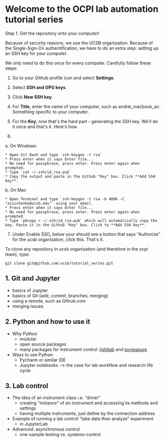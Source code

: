 # Welcome to the OCPI lab automation tutorial series

Step 1. Get the repository onto your computer!

Because of security reasons, we use the UCSB organization. Because of the Single-Sign-On authentification, we have to do an extra step: setting up an SSH key for your computer.

We only need to do this once for every computer. Carefully follow these steps:

1. Go to your Github profile icon and select **Settings**.

2. Select **SSH and GPG keys**.

3. Click **New SSH key**. 

4. For **Title**, enter the name of your computer, such as andrei_macbook_air. Something specific to your computer.

5. For the **Key**, now that's the hard part - generating the SSH key. We'll do it once and that's it. Here's how.

6. 

  a. On Windows:

    * Open Git Bash and type `ssh-keygen -t rsa`
    * Press enter when it says Enter file...
    * No need for passphrase, press enter. Press enter again when prompted.
    * Type `cat ~/.ssh/id_rsa.pub`
    * Copy the output and paste in the Github "Key" box. Click **Add SSH key**. 

  b. On Mac

    * Open Terminal and type `ssh-keygen -t rsa -b 4096 -C "aisichenko@ucsb.edu"` using your email.
    * Press enter when it says Enter file...
    * No need for passphrase, press enter. Press enter again when prompted.
    * Type `pbcopy < ~/.ssh/id_rsa.pub` which will automatically copy the key. Paste it in the Github "Key" box. Click to **Add SSH key**.

7. Under Enable SSO, below your should see a button that says "Authorize" for the ucsb organization, click this. That's it.

To clone any repository in ucsb organization (and therefore in the ocpi team), type:

```
git clone git@github.com:ucsb/tutorial_series.git  
```

## 1. Git and Jupyter

- basics of Jupyter
- basics of Git (add, commit, branches, merging)
- using a remote, such as Github.com
- merging issues

## 2. Python and how to use it

- Why Python
  - modular
  - open source packages
  - many packages for instrument control: [lightlab](https://github.com/lightwave-lab/lightlab) and [pymeasure](https://github.com/ralph-group/pymeasure)
- Ways to use Python
  - Pycharm or similar IDE
  - Jupyter notebooks --> the case for lab workflow and research life cycle

## 3. Lab control

- The idea of an instrument class i.e. "driver"
  - creating "instance" of an instrument and accessing its methods and settings
  - having multiple instruments, just define by the connection address
- Example of running a lab control "take data then analyze" experiment
  - in JupyterLab
- Advanced: asynchronous control
  - one-sample testing vs. systems-control
